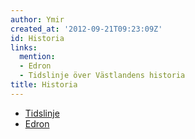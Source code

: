 ```yaml
---
author: Ymir
created_at: '2012-09-21T09:23:09Z'
id: Historia
links:
  mention:
  - Edron
  - Tidslinje över Västlandens historia
title: Historia
---
```


-   [Tidslinje]
-   [Edron]

  [Tidslinje]: Tidslinje_över_Västlandens_historia
  [Edron]: Edron